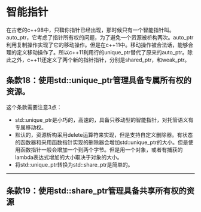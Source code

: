 # 智能指针

在古老的c++98中，只鞥你指针已经出现，那时候只有一个智能指针叫。auto_ptr，它考虑了指针所有权的问题，为了避免一个资源被析构两次。auto_ptr利用复制操作实现了它的移动操作。但是在c++11中。移动操作被合法话，能够合理的定义移动操作了。所以c++11利用行的unique_ptr替代了原来的auto_ptr。除此之外，c++11还定义了两个新的指针指针，分别是shared_ptr，和weak_ptr。

## 条款18：使用std::unique_ptr管理具备专属所有权的资源。

这个条款需要注意3点：

* std::unique_ptr是小巧的，高速的，具备只移动型的智能指针，对托管语义有专属移动权。
* 默认的，资源析构采用delete运算符来实现，但是支持自定义删除器。有状态的函数器和采用函数指针实现的删除器会增加std::unique_ptr的大小。但是使用函数指针一般会增加一个到两个字节。但是用一个对象，或者有捕获的lambda表达式增加的大小取决于对象的大小。
* 将std::unique_ptr转换为std::share_ptr是简单的。

***

## 条款19：使用std::share_ptr管理具备共享所有权的资源

